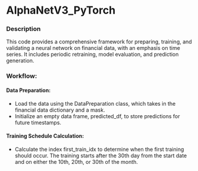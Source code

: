 # AlphaNetV3_PyTorch

### Description
This code provides a comprehensive framework for preparing, training, and validating a neural network on financial data, with an emphasis on time series. It includes periodic retraining, model evaluation, and prediction generation.

### Workflow:
#### Data Preparation: 
* Load the data using the DataPreparation class, which takes in the financial data dictionary and a mask.
* Initialize an empty data frame, predicted_df, to store predictions for future timestamps.

#### Training Schedule Calculation:
* Calculate the index first_train_idx to determine when the first training should occur. The training starts after the 30th day from the start date and on either the 10th, 20th, or 30th of the month.
